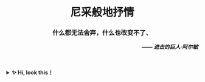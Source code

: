 <div align="center">
<h1><b>尼采般地抒情</b></h1>
</div> 

<div align="center">
<h3>什么都无法舍弃，什么也改变不了、</h3>
</div> 
<div align="right">
<b><I>—— 进击的巨人·阿尔敏</I></b>
</div> 
<br>
<br>

<b><details><summary> ✨ Hi, look this！</summary></b>
  
Programming makes me very happy！

好好努力，不给编程界丢人 ~ 溜了溜了🤪

```
  _   _      _ _    __        __         _     _ 
 | | | | ___| | | __\\ \\      / /__  _ __| | __| |
 | |_| |/ _ \\ | |/ _ \\ \\ /\\ / / _ \\| '__| |/ _` |
 |  _  |  __/ | | (_) \\ V  V / (_) | |  | | (_| |
 |_| |_|\\___|_|_|\\___/ \\_/\\_/ \\___/|_|  |_|\\__,_|

```

</details>
